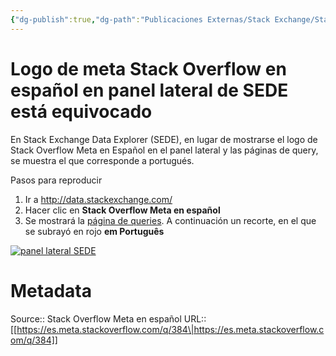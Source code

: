 ```yaml
---
{"dg-publish":true,"dg-path":"Publicaciones Externas/Stack Exchange/Stack Overflow en español/Stack Overflow en español Meta/es.meta.stackoverflow.com-384.md","permalink":"/publicaciones-externas/stack-exchange/stack-overflow-en-espanol/stack-overflow-en-espanol-meta/es-meta-stackoverflow-com-384/","title":"Logo de meta Stack Overflow en español en panel lateral de SEDE está equivocado","hide":true,"noteIcon":"\"0\"","created":"2024-04-03T12:49:10.373-06:00","updated":"2024-04-05T16:43:58.616-06:00"}
---
```


# Logo de meta Stack Overflow en español en panel lateral de SEDE está equivocado

En Stack Exchange Data Explorer (SEDE), en lugar de mostrarse el logo de Stack Overflow Meta en Español en el panel lateral y las páginas de query, se muestra el que corresponde a portugués.

Pasos para reproducir

1. Ir a http://data.stackexchange.com/
2. Hacer clic en **Stack Overflow Meta en español**
3. Se mostrará la [página de queries](http://data.stackexchange.com/esme/queries). A continuación un recorte, en el que se subrayó en rojo **em Português**

[![panel lateral SEDE][1]][1]


  [1]: https://i.stack.imgur.com/Fv7hC.png

# Metadata
Source:: Stack Overflow Meta en español
URL:: [[https://es.meta.stackoverflow.com/q/384\|https://es.meta.stackoverflow.com/q/384]]

